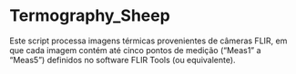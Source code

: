 # Termography_Sheep
Este script processa imagens térmicas provenientes de câmeras FLIR, em que cada imagem contém até cinco pontos de medição (“Meas1” a “Meas5”) definidos no software FLIR Tools (ou equivalente). 

